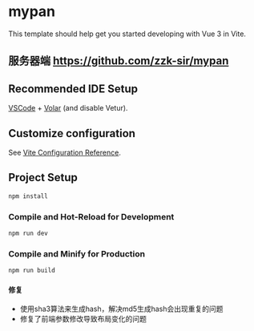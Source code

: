 # mypan

This template should help get you started developing with Vue 3 in Vite.

## 服务器端 https://github.com/zzk-sir/mypan
## Recommended IDE Setup

[VSCode](https://code.visualstudio.com/) + [Volar](https://marketplace.visualstudio.com/items?itemName=Vue.volar) (and disable Vetur).

## Customize configuration

See [Vite Configuration Reference](https://vitejs.dev/config/).

## Project Setup

```sh
npm install
```

### Compile and Hot-Reload for Development

```sh
npm run dev
```

### Compile and Minify for Production

```sh
npm run build
```

#### 修复
- 使用sha3算法来生成hash，解决md5生成hash会出现重复的问题
- 修复了前端参数修改导致布局变化的问题
